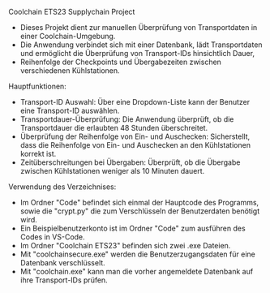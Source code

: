 Coolchain ETS23 Supplychain Project
- Dieses Projekt dient zur manuellen Überprüfung von Transportdaten in einer Coolchain-Umgebung. 
- Die Anwendung verbindet sich mit einer Datenbank, lädt Transportdaten und ermöglicht die Überprüfung von Transport-IDs hinsichtlich Dauer, 
- Reihenfolge der Checkpoints und Übergabezeiten zwischen verschiedenen Kühlstationen.

Hauptfunktionen:
- Transport-ID Auswahl: Über eine Dropdown-Liste kann der Benutzer eine Transport-ID auswählen.
- Transportdauer-Überprüfung: Die Anwendung überprüft, ob die Transportdauer die erlaubten 48 Stunden überschreitet.
- Überprüfung der Reihenfolge von Ein- und Auschecken: Sicherstellt, dass die Reihenfolge von Ein- und Auschecken an den Kühlstationen korrekt ist.
- Zeitüberschreitungen bei Übergaben: Überprüft, ob die Übergabe zwischen Kühlstationen weniger als 10 Minuten dauert.

Verwendung des Verzeichnises:
- Im Ordner "Code" befindet sich einmal der Hauptcode des Programms, sowie die "crypt.py" die zum Verschlüsseln der Benutzerdaten benötigt wird.
- Ein Beispielbenutzerkonto ist im Ordner "Code" zum ausführen des Codes in VS-Code.
- Im Ordner "Coolchain ETS23" befinden sich zwei .exe Dateien.
- Mit "coolchainsecure.exe" werden die Benutzerzugangsdaten für eine Datenbank verschlüsselt.
- Mit "coolchain.exe" kann man die vorher angemeldete Datenbank auf ihre Transport-IDs prüfen.
